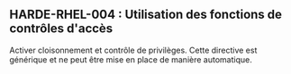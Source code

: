 ## HARDE-RHEL-004 : Utilisation des fonctions de contrôles d'accès

Activer cloisonnement et contrôle de privilèges.
Cette directive est générique et ne peut être mise en place de manière automatique.


